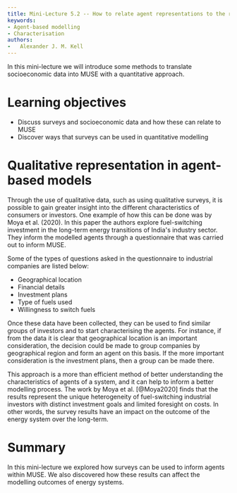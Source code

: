 ```yaml
---
title: Mini-Lecture 5.2 -- How to relate agent representations to the real world
keywords:
- Agent-based modelling
- Characterisation
authors:
-   Alexander J. M. Kell
---
```


In this mini-lecture we will introduce some methods to translate socioeconomic data into MUSE with a quantitative approach.

# Learning objectives

- Discuss surveys and socioeconomic data and how these can relate to MUSE
- Discover ways that surveys can be used in quantitative modelling

# Qualitative representation in agent-based models

Through the use of qualitative data, such as using qualitative surveys, it is possible to gain greater insight into the different characteristics of consumers or investors. One example of how this can be done was by Moya et al. (2020). In this paper the authors explore fuel-switching investment in the long-term energy transitions of India's industry sector. They inform the modelled agents through a questionnaire that was carried out to inform MUSE.

Some of the types of questions asked in the questionnaire to industrial companies are listed below:

- Geographical location
- Financial details
- Investment plans
- Type of fuels used
- Willingness to switch fuels

Once these data have been collected, they can be used to find similar groups of investors and to start characterising the agents. For instance, if from the data it is clear that geographical location is an important consideration, the decision could be made to group companies by geographical region and form an agent on this basis. If the more important consideration is the investment plans, then a group can be made there.

This approach is a more than efficient method of better understanding the characteristics of agents of a system, and it can help to inform a better modelling process. The work by Moya et al. [@Moya2020] finds that the results represent the unique heterogeneity of fuel-switching industrial investors with distinct investment goals and limited foresight on costs. In other words, the survey results have an impact on the outcome of the energy system over the long-term.

# Summary

In this mini-lecture we explored how surveys can be used to inform agents within MUSE. We also discovered how these results can affect the modelling outcomes of energy systems.
